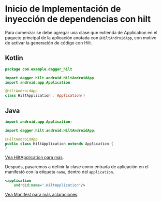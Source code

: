 # Inicio de Implementación de inyección de dependencias con hilt

Para comenzar se debe agregar una clase que extienda de Application en el paquete principal de la
aplicación anotada con `@HiltAndroidApp`, con motivo de activar la generación de código con Hilt.

## Kotlin

```kotlin
package com.example.dagger_hilt

import dagger.hilt.android.HiltAndroidApp
import android.app.Application

@HiltAndroidApp
class HiltApplication : Application()
```

## Java

```java
import android.app.Application;

import dagger.hilt.android.HiltAndroidApp;

@HiltAndroidApp
public class HiltApplication extends Application {
}
```

[Vea HiltApplication para más](../HiltApplication.kt).

Después, pasaremos a definir la clase como entrada de aplicación en el manifestó con la
etiqueta `name`, dentro del `application`.

```xml
<application
    android:name=".HiltApplication"/>
```

[Vea Manifest para más aclaraciones](../../../../../AndroidManifest.xml)
